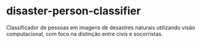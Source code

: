 # disaster-person-classifier
Classificador de pessoas em imagens de desastres naturais utilizando visão computacional, com foco na distinção entre civis e socorristas.
